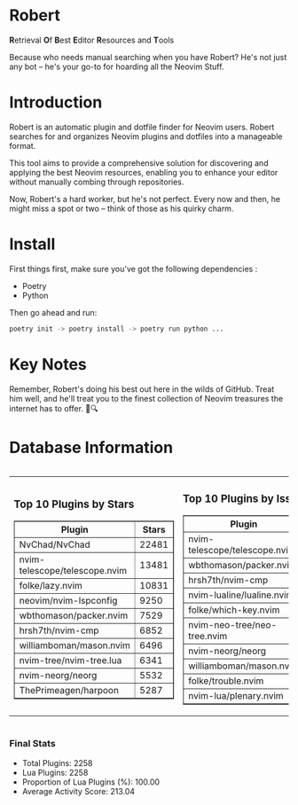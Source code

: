 # Robert

**R**etrieval
**O**f
**B**est
**E**ditor
**R**esources and
**T**ools

Because who needs manual searching when you have Robert?
He's not just any bot – he's your go-to for hoarding all the Neovim Stuff.

# Introduction
Robert is an automatic plugin and dotfile finder for Neovim users. Robert searches for and organizes Neovim plugins and dotfiles into a manageable format.

This tool aims to provide a comprehensive solution for discovering and applying the best Neovim resources, enabling you to enhance your editor without manually combing through repositories.

Now, Robert's a hard worker, but he's not perfect. Every now and then, he might miss a spot or two – think of those as his quirky charm. 

# Install
 First things first, make sure you've got the following dependencies :
  - Poetry 
  - Python 

Then go ahead and run:

```bash
poetry init -> poetry install -> poetry run python ...
```
# Key Notes

Remember, Robert's doing his best out here in the wilds of GitHub. Treat him well, and he'll treat you to the finest collection of Neovim treasures the internet has to offer. 🎩🔍


# Database Information

<div style='display:flex;flex-direction:row;justify-content:space-between;'><table><tr><td><h3>Top 10 Plugins by Stars</h3><table border="1"><tr><th>Plugin</th><th>Stars</th></tr><tr><td>NvChad/NvChad</td><td>22481</td></tr><tr><td>nvim-telescope/telescope.nvim</td><td>13481</td></tr><tr><td>folke/lazy.nvim</td><td>10831</td></tr><tr><td>neovim/nvim-lspconfig</td><td>9250</td></tr><tr><td>wbthomason/packer.nvim</td><td>7529</td></tr><tr><td>hrsh7th/nvim-cmp</td><td>6852</td></tr><tr><td>williamboman/mason.nvim</td><td>6496</td></tr><tr><td>nvim-tree/nvim-tree.lua</td><td>6341</td></tr><tr><td>nvim-neorg/neorg</td><td>5532</td></tr><tr><td>ThePrimeagen/harpoon</td><td>5287</td></tr></table></td><td><h3>Top 10 Plugins by Issues</h3><table border="1"><tr><th>Plugin</th><th>Issues</th></tr><tr><td>nvim-telescope/telescope.nvim</td><td>310</td></tr><tr><td>wbthomason/packer.nvim</td><td>305</td></tr><tr><td>hrsh7th/nvim-cmp</td><td>225</td></tr><tr><td>nvim-lualine/lualine.nvim</td><td>189</td></tr><tr><td>folke/which-key.nvim</td><td>184</td></tr><tr><td>nvim-neo-tree/neo-tree.nvim</td><td>162</td></tr><tr><td>nvim-neorg/neorg</td><td>155</td></tr><tr><td>williamboman/mason.nvim</td><td>139</td></tr><tr><td>folke/trouble.nvim</td><td>131</td></tr><tr><td>nvim-lua/plenary.nvim</td><td>117</td></tr></table></td><td><h3>Top 10 Plugins by Forks</h3><table border="1"><tr><th>Plugin</th><th>Forks</th></tr><tr><td>NvChad/NvChad</td><td>2004</td></tr><tr><td>neovim/nvim-lspconfig</td><td>1980</td></tr><tr><td>nvim-telescope/telescope.nvim</td><td>753</td></tr><tr><td>nvim-tree/nvim-tree.lua</td><td>594</td></tr><tr><td>nvim-lualine/lualine.nvim</td><td>439</td></tr><tr><td>hrsh7th/nvim-cmp</td><td>340</td></tr><tr><td>folke/tokyonight.nvim</td><td>325</td></tr><tr><td>ThePrimeagen/harpoon</td><td>316</td></tr><tr><td>jackMort/ChatGPT.nvim</td><td>277</td></tr><tr><td>nvimdev/lspsaga.nvim</td><td>274</td></tr></table></td></tr></table></div>

### Final Stats
- Total Plugins: 2258
- Lua Plugins: 2258
- Proportion of Lua Plugins (%): 100.00
- Average Activity Score: 213.04
